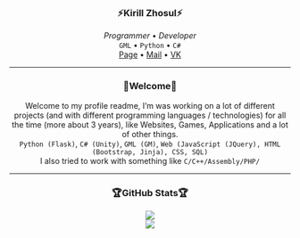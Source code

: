 <h3 align="center">⚡Kirill Zhosul⚡</h3>
<p align="center">
  <i>Programmer</i> • <i>Developer</i><br>
  <code>GML</code> • <code>Python</code> • <code>C#</code><br>
  <a href="https://kirillzhosul.github.io">Page</a> •
  <a href="mailto: kirill_zhosul@vk.com">Mail</a> •
  <a href="https://vk.com/kirillzhosul">VK</a>
</p>

--- 

<h3 align="center">💬Welcome💬</h3>
<p align="center">
  <span>Welcome to my profile readme, I’m was working on a lot of different projects (and with different programming languages / technologies) for all the time (more about 3 years), like Websites, Games, Applications and a lot of other things.</span><br>
  <span>
  <code>Python (Flask)</code>, <code>C# (Unity)</code>, <code>GML (GM)</code>, <code>Web (JavaScript (JQuery), HTML (Bootstrap, Jinja), CSS, SQL)</code>
  </span><br>
  <span>
  I also tried to work with something like <code>C/C++/Assembly/PHP/</code>
  </span>
</p>

---

<h3 align="center">🏆GitHub Stats🏆</h3>
<div align="center">
  <a href="https://github.com/ryo-ma/github-profile-trophy">
    <img src="https://github-profile-trophy.vercel.app/?username=kirillzhosul&theme=onedark">
  </a>
  <br>
  <a href="https://github.com/anuraghazra/github-readme-stats">
    <img src="https://github-readme-stats.vercel.app/api/top-langs/?username=kirillzhosul&theme=dark&layout=compact&card_width=610&langs_count=10">
  </a>
</div>
